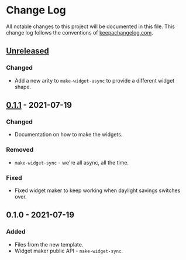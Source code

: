 # Change Log
All notable changes to this project will be documented in this file. This change log follows the conventions of [keepachangelog.com](http://keepachangelog.com/).

## [Unreleased]
### Changed
- Add a new arity to `make-widget-async` to provide a different widget shape.

## [0.1.1] - 2021-07-19
### Changed
- Documentation on how to make the widgets.

### Removed
- `make-widget-sync` - we're all async, all the time.

### Fixed
- Fixed widget maker to keep working when daylight savings switches over.

## 0.1.0 - 2021-07-19
### Added
- Files from the new template.
- Widget maker public API - `make-widget-sync`.

[Unreleased]: https://github.com/your-name/clj-tenable-api/compare/0.1.1...HEAD
[0.1.1]: https://github.com/your-name/clj-tenable-api/compare/0.1.0...0.1.1
